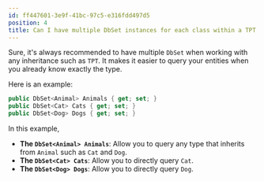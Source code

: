 ```yaml
---
id: ff447601-3e9f-41bc-97c5-e316fdd497d5
position: 4
title: Can I have multiple DbSet instances for each class within a TPT inheritance in EF Core?
---
```


Sure, it's always recommended to have multiple `DbSet` when working with any inheritance such as `TPT`. It makes it easier to query your entities when you already know exactly the type.

Here is an example:

```csharp
public DbSet<Animal> Animals { get; set; }
public DbSet<Cat> Cats { get; set; }
public DbSet<Dog> Dogs { get; set; }
```

In this example, 

- **The `DbSet<Animal> Animals`**: Allow you to query any type that inherits from `Animal` such as `Cat` and `Dog`.
- **The `DbSet<Cat> Cats`**: Allow you to directly query `Cat`.
- **The `DbSet<Dog> Dogs`**: Allow you to directly query `Dog`.